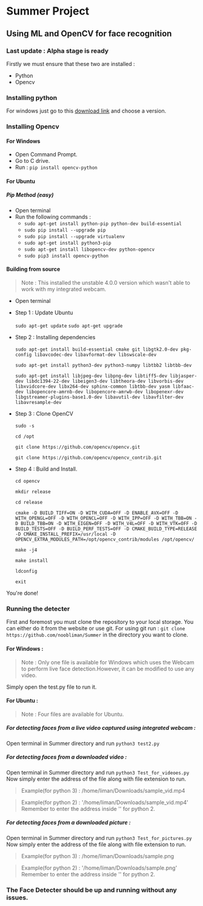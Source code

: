 # Summer Project
## Using ML and OpenCV for face recognition
### Last update : Alpha stage is ready

Firstly we must ensure that these two are installed :

* Python
* Opencv

### Installing python

For windows just go to this [download link](https://www.python.org/downloads/) and choose a version.

### Installing Opencv 

#### For Windows

* Open Command Prompt.
* Go to C drive.
* Run : `pip install opencv-python`

#### For Ubuntu

##### *Pip* Method (easy)
* Open terminal
* Run the following commands :
  * `sudo apt-get install python-pip python-dev build-essential`
  * `sudo pip install --upgrade pip`
  * `sudo pip install --upgrade virtualenv`
  * `sudo apt-get install python3-pip`
  * `sudo apt-get install libopencv-dev python-opencv`
  * `sudo pip3 install opencv-python`
#### Building from source
>Note : This installed the unstable 4.0.0 version which wasn't able to work with my integrated webcam.
* Open terminal
* Step 1 : Update Ubuntu<br /><br />
`
sudo apt-get update
`
`
sudo apt-get upgrade
`

* Step 2 : Installing dependencies<br /><br/>
`
sudo apt-get install build-essential cmake git libgtk2.0-dev pkg-config libavcodec-dev libavformat-dev libswscale-dev
`

  `
sudo apt-get install python3-dev python3-numpy libtbb2 libtbb-dev
`

  `
sudo apt-get install libjpeg-dev libpng-dev libtiff5-dev libjasper-dev libdc1394-22-dev libeigen3-dev libtheora-dev libvorbis-dev libxvidcore-dev libx264-dev sphinx-common libtbb-dev yasm libfaac-dev libopencore-amrnb-dev libopencore-amrwb-dev libopenexr-dev libgstreamer-plugins-base1.0-dev libavutil-dev libavfilter-dev libavresample-dev
`

* Step 3 : Clone OpenCV<br /><br />
`
sudo -s
`

  `
cd /opt
`

  `
git clone https://github.com/opencv/opencv.git
`

  `
git clone https://github.com/opencv/opencv_contrib.git
`

* Step 4 : Build and Install.<br /><br />
`
cd opencv
`

  `
mkdir release
`

  `
cd release
`

  `
cmake -D BUILD_TIFF=ON -D WITH_CUDA=OFF -D ENABLE_AVX=OFF -D WITH_OPENGL=OFF -D WITH_OPENCL=OFF -D WITH_IPP=OFF -D WITH_TBB=ON -D BUILD_TBB=ON -D WITH_EIGEN=OFF -D WITH_V4L=OFF -D WITH_VTK=OFF -D BUILD_TESTS=OFF -D BUILD_PERF_TESTS=OFF -D CMAKE_BUILD_TYPE=RELEASE -D CMAKE_INSTALL_PREFIX=/usr/local -D OPENCV_EXTRA_MODULES_PATH=/opt/opencv_contrib/modules /opt/opencv/
`

  `
make -j4
`

  `
make install
`

  `
ldconfig
`

  `
exit
`

You're done!



### Running the detecter

First and foremost you must clone the repository to your local storage.
You can either do it from the website or use git.
For using git run : `git clone https://github.com/noobliman/Summer` in the directory you want to clone.

#### For Windows :

>Note : Only one file is available for Windows which uses the Webcam to perform live face detection.However, it can be modified to use any video.

Simply open the test.py file to run it.

#### For Ubuntu :

>Note : Four files are available for Ubuntu.

##### For detecting faces from a live video captured using integrated webcam :

Open terminal in Summer directory and run `python3 test2.py`
##### For detecting faces from a downloaded video :

Open terminal in Summer directory and run `python3 Test_for_videoes.py`
Now simply enter the address of the file along with file extension to run.
>Example(for python 3) : /home/liman/Downloads/sample_vid.mp4

>Example(for python 2) : '/home/liman/Downloads/sample_vid.mp4'
Remember to enter the address inside '' for python 2.



##### For detecting faces from a downloaded picture :

Open terminal in Summer directory and run `python3 Test_for_pictures.py`
Now simply enter the address of the file along with file extension to run.
>Example(for python 3) : /home/liman/Downloads/sample.png

>Example(for python 2) : '/home/liman/Downloads/sample.png'
Remember to enter the address inside '' for python 2.


### The Face Detecter should be up and running without any issues.
